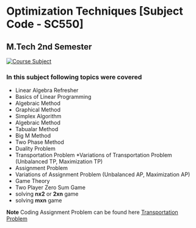 # Optimization Techniques [Subject Code - SC550]
## M.Tech 2nd Semester

[![Course Subject](https://img.shields.io/badge/Completed-yes-green.svg?style=flat&logo=appveyor)](https://github.com/mayank1101/Optimization/actions?query=workflow%3A%22First+Work+Flow%22)

### In this subject following topics were covered
* Linear Algebra Refresher
* Basics of Linear Programming
 * Algebraic Method
 * Graphical Method
* Simplex Algorithm
 * Algebraic Method
 * Tabualar Method
 * Big M Method
* Two Phase Method
* Duality Problem
* Transportation Problem
 *Variations of Transportation Problem (Unbalanced TP, Maximization TP)
* Assignment Problem
 * Variations of Assignment Problem (Unbalanced AP, Maximization AP)
* Game Theory
 * Two Player Zero Sum Game
 * solving **nx2** or **2xn** game
 * solving **mxn** game
 
 **Note** Coding Assignment Problem can be found here [Transportation Problem](https://github.com/mayank1101/Optimization/tree/master/Coding%20Assignments)

